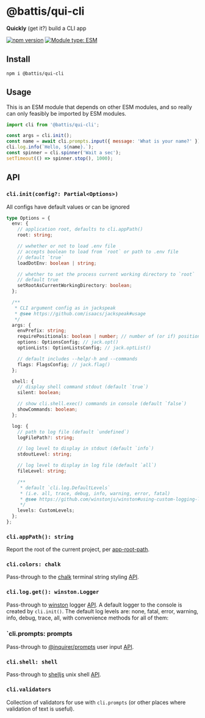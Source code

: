 # @battis/qui-cli

**Quickly** (get it?) build a CLI app

[![npm version](https://badge.fury.io/js/@battis%2Fqui-cli.svg)](https://badge.fury.io/js/@battis%2Fqui-cli)
[![Module type: ESM](https://img.shields.io/badge/module%20type-esm-brightgreen)](https://nodejs.org/api/esm.html)

## Install

`npm i @battis/qui-cli`

## Usage

This is an ESM module that depends on other ESM modules, and so really can only feasibly be imported by ESM modules.

```js
import cli from '@battis/qui-cli';

const args = cli.init();
const name = await cli.prompts.input({ message: 'What is your name?' });
cli.log.info(`Hello, ${name}.`);
const spinner = cli.spinner('Wait a sec');
setTimeout(() => spinner.stop(), 1000);
```

## API

### `cli.init(config?: Partial<Options>)`

All configs have default values or can be ignored

```ts
type Options = {
  env: {
    // application root, defaults to cli.appPath()
    root: string;

    // wwhether or not to load .env file
    // accepts boolean to load from `root` or path to .env file
    // default `true`
    loadDotEnv: boolean | string;

    // whether to set the process current working directory to `root`
    // default true
    setRootAsCurrentWorkingDirectory: boolean;
  };

  /**
   * CLI argument config as in jackspeak
   * @see https://github.com/isaacs/jackspeak#usage
   */
  args: {
    envPrefix: string;
    requirePositionals: boolean | number; // number of (or if) positional args required
    options: OptionsConfig; // jack.opt()
    optionLists: OptionListsConfig; // jack.optList()

    // default includes --help/-h and --commands
    flags: FlagsConfig; // jack.flag()
  };

  shell: {
    // display shell command stdout (default `true`)
    silent: boolean;

    // show cli.shell.exec() commands in console (default `false`)
    showCommands: boolean;
  };

  log: {
    // path to log file (default `undefined`)
    logFilePath?: string;

    // log level to display in stdout (default `info`)
    stdoutLevel: string;

    // log level to display in log file (default `all`)
    fileLevel: string;

    /**
     * default `cli.log.DefaultLevels`
     * (i.e. all, trace, debug, info, warning, error, fatal)
     * @see https://github.com/winstonjs/winston#using-custom-logging-levels
     */
    levels: CustomLevels;
  };
};
```

### `cli.appPath(): string`

Report the root of the current project, per [app-root-path](https://www.npmjs.com/package/app-root-path).

### `cli.colors: chalk`

Pass-through to the [chalk](https://www.npmjs.com/package/chalk) terminal string styling [API](https://github.com/chalk/chalk#usage).

### `cli.log.get(): winston.Logger`

Pass-through to [winston](https://www.npmjs.com/package/winston) logger [API](https://github.com/winstonjs/winston#usage). A default logger to the console is created by `cli.init()`. The default log levels are: none, fatal, error, warning, info, debug, trace, all, with convenience methods for all of them:

### `cli.prompts: prompts

Pass-through to [@inquirer/prompts](https://www.npmjs.com/package/@inquirer/prompts) user input [API](https://github.com/SBoudrias/Inquirer.js/blob/master/packages/prompts/README.md).

### `cli.shell: shell`

Pass-through to [shelljs](https://www.npmjs.com/package/shelljs) unix shell [API](https://github.com/shelljs/shelljs#command-reference).

### `cli.validators`

Collection of validators for use with `cli.prompts` (or other places where validation of text is useful).
